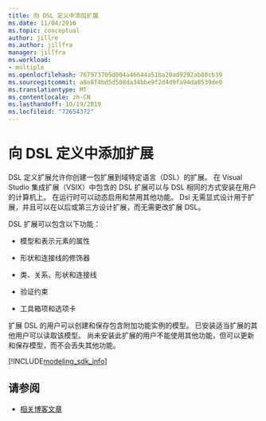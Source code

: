 ```yaml
---
title: 向 DSL 定义中添加扩展
ms.date: 11/04/2016
ms.topic: conceptual
author: jillre
ms.author: jillfra
manager: jillfra
ms.workload:
- multiple
ms.openlocfilehash: 767973705d004a46644a51ba20ad9292ab80cb39
ms.sourcegitcommit: a8e8f4bd5d508da34bbe9f2d4d9fa94da0539de0
ms.translationtype: MT
ms.contentlocale: zh-CN
ms.lasthandoff: 10/19/2019
ms.locfileid: "72654372"
---
```

# <a name="add-extensions-to-dsl-definitions"></a>向 DSL 定义中添加扩展

DSL 定义扩展允许你创建一包扩展到域特定语言（DSL）的扩展。 在 Visual Studio 集成扩展（VSIX）中包含的 DSL 扩展可以与 DSL 相同的方式安装在用户的计算机上。 在运行时可以动态启用和禁用其他功能。 Dsl 无需显式设计用于扩展，并且可以在以后或第三方设计扩展，而无需更改扩展 DSL。

DSL 扩展可以包含以下功能：

- 模型和表示元素的属性

- 形状和连接线的修饰器

- 类、关系、形状和连接线

- 验证约束

- 工具箱项和选项卡

扩展 DSL 的用户可以创建和保存包含附加功能实例的模型。 已安装适当扩展的其他用户可以读取该模型。 尚未安装此扩展的用户不能使用其他功能，但可以更新和保存模型，而不会丢失其他功能。

[!INCLUDE[modeling_sdk_info](includes/modeling_sdk_info.md)]

## <a name="see-also"></a>请参阅

- [相关博客文章](https://devblogs.microsoft.com/devops/the-visual-studio-modeling-sdk-is-now-available-with-visual-studio-2017/)
